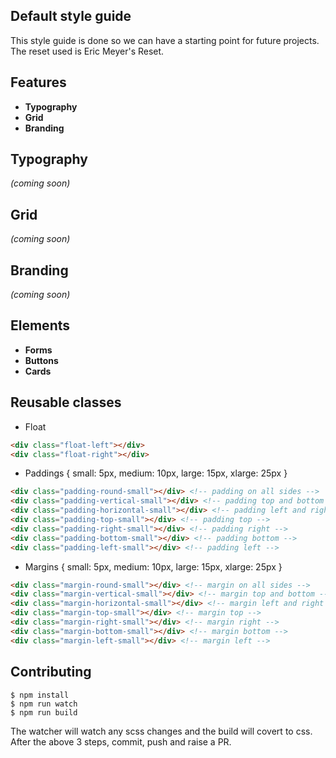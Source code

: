 ## Default style guide

This style guide is done so we can have a starting point for future projects.
The reset used is Eric Meyer's Reset.

## Features
- **Typography**
- **Grid**
- **Branding**

## Typography
_(coming soon)_

## Grid
_(coming soon)_

## Branding
_(coming soon)_

## Elements
- **Forms**
- **Buttons**
- **Cards**

## Reusable classes
- Float
```html
<div class="float-left"></div>
<div class="float-right"></div>
```

- Paddings { small: 5px, medium: 10px, large: 15px, xlarge: 25px }
```html
<div class="padding-round-small"></div> <!-- padding on all sides -->
<div class="padding-vertical-small"></div> <!-- padding top and bottom -->
<div class="padding-horizontal-small"></div> <!-- padding left and right -->
<div class="padding-top-small"></div> <!-- padding top -->
<div class="padding-right-small"></div> <!-- padding right -->
<div class="padding-bottom-small"></div> <!-- padding bottom -->
<div class="padding-left-small"></div> <!-- padding left -->
```

- Margins { small: 5px, medium: 10px, large: 15px, xlarge: 25px }
```html
<div class="margin-round-small"></div> <!-- margin on all sides -->
<div class="margin-vertical-small"></div> <!-- margin top and bottom -->
<div class="margin-horizontal-small"></div> <!-- margin left and right -->
<div class="margin-top-small"></div> <!-- margin top -->
<div class="margin-right-small"></div> <!-- margin right -->
<div class="margin-bottom-small"></div> <!-- margin bottom -->
<div class="margin-left-small"></div> <!-- margin left -->
```

## Contributing
```
$ npm install
$ npm run watch
$ npm run build
```
The watcher will watch any scss changes and the build will covert to css.
After the above 3 steps, commit, push and raise a PR.
